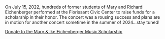 On July 15, 2022, hundreds of former students of Mary and Richard Eichenberger performed at the Florissant Civic Center to raise funds for a scholarship in their honor. The concert was a rousing success and plans are in motion for another concert sometime in the summer of 2024...stay tuned!

<a href="https://stl.fcsuite.com/erp/donate/create/fund?funit_id=3871">Donate to the Mary & Ike Eichenberger Music Scholarship</a>

